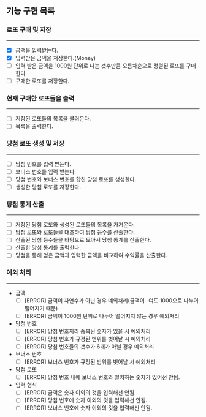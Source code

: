 
## 기능 구현 목록


### 로또 구매 및 저장

---

- [x]  금액을 입력받는다.
- [x]  입력받은 금액을 저장한다.(Money)
- [ ]  입력 받은 금액을 1000원 단위로 나눈 갯수만큼 오름차순으로 정렬된 로또를 구매한다.
- [ ]  구매한 로또를 저장한다.

### 현재 구매한 로또들을 출력

---

- [ ]  저장된 로또들의 목록을 불러온다.
- [ ]  목록을 출력한다.

### 당첨 로또 생성 및 저장

---

- [ ]  당첨 번호를 입력 받는다.
- [ ]  보너스 번호를 입력 받는다.
- [ ]  당첨 번호와 보너스 번호를 합친 당첨 로또를 생성한다.
- [ ]  생성한 당첨 로또를 저장한다.

### 당첨 통계 산출

---

- [ ]  저장된 당첨 로또와 생성된 로또들의 목록을 가져온다.
- [ ]  당첨 로또와 로또들을 대조하여 당첨 등수를 산출한다.
- [ ]  산출된 당첨 등수들을 바탕으로 모아서 당첨 통계를 산출한다.
- [ ]  산출한 당첨 통계를 출력한다.
- [ ]  당첨을 통해 얻은 금액과 입력한 금액을 비교하여 수익률을 산출한다.

### 예외 처리

---

- 금액
    - [ ]  [ERROR] 금액이 자연수가 아닌 경우 예외처리(금액이 -여도 1000으로 나누어 떨어지기 때문)
    - [ ]  [ERROR] 금액이 1000원 단위로 나누어 떨어지지 않는 경우 예외처리
- 당첨 번호
    - [ ]  [ERROR] 당첨 번호끼리 중복된 숫자가 있을 시 예외처리
    - [ ]  [ERROR] 당첨 번호가 규정된 범위를 벗어날 시 예외처리
    - [ ]  [ERROR] 당첨 번호들의 갯수가 6개가 아닐 경우 예외처리
- 보너스 번호
    - [ ]  [ERROR] 보너스 번호가 규정된 범위를 벗어날 시 예외처리
- 당첨 로또
    - [ ]  [ERROR] 당첨 번호 내에 보너스 번호와 일치하는 숫자가 있어선 안됨.

- 입력 형식
    - [ ]  [ERROR] 금액은 숫자 이외의 것을 입력해선 안됨.
    - [ ]  [ERROR] 당첨 번호에 숫자 이외의 것을 입력해선 안됨.
    - [ ]  [ERROR] 보너스 번호에 숫자 이외의 것을 입력해선 안됨.